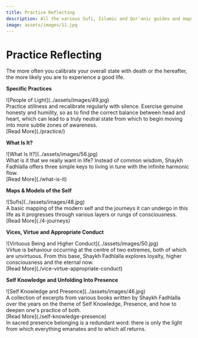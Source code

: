```yaml
---
title: Practice Reflecting
description: All the various Sufi, Islamic and Qur'anic guides and maps provided by Shaykh Fadhlalla Haeri
image: assets/images/11.jpg
---
```


# Practice Reflecting

<div class="callout">
The more often you calibrate your overall state with death or the hereafter, the more likely you are to experience a good life.
</div>

<div markdown="1" class="card article sidebar center">

**Specific Practices**

<div markdown="2" class="article-image">
![People of Light](../assets/images/49.jpg)
</div>

<div markdown="3" class="article-para">
Practice stillness and recalibrate regularly with silence. Exercise genuine honesty and humility, so as to find the correct balance between head and heart, which can lead to a truly neutral state from which to begin moving into more subtle zones of awareness.
</div>

<div markdown="3" class="article-link">
[Read More](./practice/)
</div>

</div>

<div markdown="1" class="card article sidebar center">

**What Is It?**

<div markdown="2" class="article-image">
![What Is It?](../assets/images/56.jpg)
</div>

<div markdown="3" class="article-para">
What is it that we really want in life? Instead of common wisdom, Shaykh Fadhlalla offers three simple keys to living in tune with the infinite harmonic flow.
</div>

<div markdown="3" class="article-link">
[Read More](./what-is-it)
</div>

</div>

<div markdown="1" class="card article sidebar center">

**Maps & Models of the Self**

<div markdown="2" class="article-image">
![Sufis](../assets/images/48.jpg)
</div>

<div markdown="3" class="article-para">
A basic mapping of the modern self and the journeys it can undergo in this life as it progresses through various layers or rungs of consciousness.
</div>

<div markdown="3" class="article-link">
[Read More](./4-journeys)
</div>

</div>

<div markdown="1" class="card article sidebar center">

**Vices, Virtue and Appropriate Conduct**

<div markdown="2" class="article-image">
![Virtuous Being and Higher Conduct](../assets/images/50.jpg)
</div>

<div markdown="3" class="article-para">
Virtue is behaviour occurring at the centre of two extremes, both of which are unvirtuous. From this base, Shaykh Fadhlalla explores loyalty, higher consciousness and the eternal now.
</div>

<div markdown="3" class="article-link">
[Read More](./vice-virtue-appropriate-conduct)
</div>

</div>

<div markdown="1" class="card article sidebar center">

**Self Knowledge and Unfolding Into Presence**

<div markdown="2" class="article-image">
![Self Knowledge and Presence](../assets/images/46.jpg)
</div>

<div markdown="3" class="article-para">
A collection of excerpts from various books written by Shaykh Fadhlalla over the years on the theme of Self Knowledge, Presence, and how to deepen one's practice of both.
</div>

<div markdown="3" class="article-link">
[Read More](./self-knowledge-presence)
</div>

</div>

<div class="callout">
In sacred presence belonging is a redundant word: there is only the light from which everything emanates and to which all returns.
</div>

